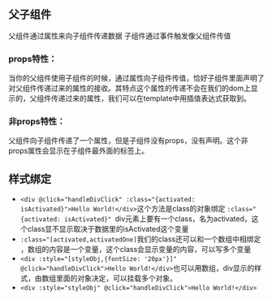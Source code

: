 ##  父子组件

父组件通过属性来向子组件传递数据
子组件通过事件触发像父组件传值

### props特性：
当你的父组件使用子组件的时候，通过属性向子组件传值，恰好子组件里面声明了对父组件传递过来的属性的接收。其特点这个属性的传递不会在我们的dom上显示的，父组件传递过来的属性，我们可以在template中用插值表达式获取到。
### 非props特性：
父组件向子组件传递了一个属性，但是子组件没有props，没有声明。这个非props属性会显示在子组件最外面的标签上。

## 样式绑定
- `<div @click="handleDivClick" :class="{activated: isActivated}">Hello World!</div>`这个方法是class的对象绑定   `:class="{activated: isActivated}" `div元素上要有一个class，名为activated，这个class显不显示取决于数据里的isActivated这个变量
- `:class="[activated,activatedOne]`我们的class还可以和一个数组中相绑定 ，数组的内容是一个变量，这个class会显示变量的内容，可以写多个变量
- `<div :style="[styleObj,{fontSize: '20px'}]" @click="handleDivClick">Hello World!</div>`也可以用数组，div显示的样式，由数组里面的对象决定，可以挂载多个对象。
- `<div :style="styleObj" @click="handleDivClick">Hello World!</div>`